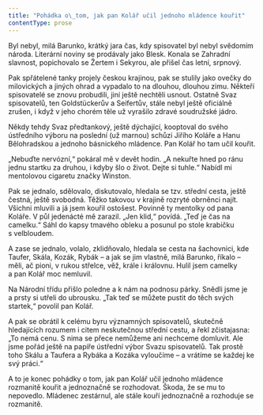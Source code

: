 ```yaml
---
title: "Pohádka o\_tom, jak pan Kolář učil jednoho mládence kouřit"
contentType: prose
---
```


  

Byl nebyl, milá Barunko, krátký jara čas, kdy spisovatel byl nebyl svědomím národa. Literární noviny se prodávaly jako Blesk. Konala se Zahradní slavnost, popichovalo se Žertem i Sekyrou, ale přišel čas letní, srpnový.

Pak spřátelené tanky projely českou krajinou, pak se stulily jako ovečky do milovických a jiných ohrad a vypadalo to na dlouhou, dlouhou zimu. Někteří spisovatelé se znovu probudili, jiní ještě nechtěli usnout. Ostatně Svaz spisovatelů, ten Goldstückerův a Seifertův, stále nebyl ještě oficiálně zrušen, i když v jeho chorém těle už vyrašilo zdravé soudružské jádro.

Někdy tehdy Svaz předtankový, ještě dýchající, kooptoval do svého ústředního výboru na poslední (už marnou) schůzi Jiřího Koláře a Hanu Bělohradskou a jednoho básnického mládence. Pan Kolář ho tam učil kouřit.

„Nebuďte nervózní,“ pokáral mě v devět hodin. „A nekuřte hned po ránu jednu startku za druhou, i kdyby šlo o život. Dejte si tuhle.“ Nabídl mi mentolovou cigaretu značky Winston.

Pak se jednalo, sdělovalo, diskutovalo, hledala se tzv. střední cesta, ještě čestná, ještě svobodná. Těžko takovou v krajině rozryté obrněnci najít. Všichni mluvili a já jsem kouřil ostošest. Povinně ty mentolky od pana Koláře. V půl jedenácté mě zarazil. „Jen klid,“ povídá. „Teď je čas na camelku.“ Sáhl do kapsy tmavého obleku a posunul po stole krabičku s velbloudem.

A zase se jednalo, volalo, zklidňovalo, hledala se cesta na šachovnici, kde Taufer, Skála, Kozák, Rybák – a jak se jim vlastně, milá Barunko, říkalo – měli, ač pioni, v rukou střelce, věž, krále i královnu. Hulil jsem camelky a pan Kolář moc nemluvil.

Na Národní třídu přišlo poledne a k nám na podnosu párky. Snědli jsme je a prsty si utřeli do ubrousku. „Tak teď se můžete pustit do těch svých startek,“ povolil pan Kolář.

A pak se obrátil k celému byru významných spisovatelů, skutečně hledajících rozumem i citem neskutečnou střední cestu, a řekl zčistajasna: „To nemá cenu. S nima se přece nemůžeme ani nechceme domluvit. Ale jsme pořád ještě na papíře ústřední výbor Svazu spisovatelů. Tak prostě toho Skálu a Taufera a Rybáka a Kozáka vyloučíme – a vrátíme se každej ke svý práci.“

A to je konec pohádky o tom, jak pan Kolář učil jednoho mládence rozmanitě kouřit a jednoznačně se rozhodovat. Škoda, že se mu to nepovedlo. Mládenec zestárnul, ale stále kouří jednoznačně a rozhoduje se rozmanitě.
